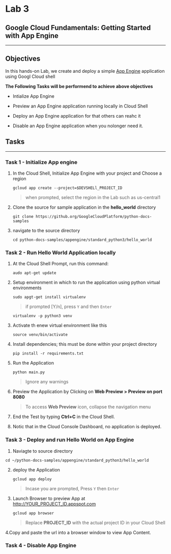# Lab 3
## Google Cloud Fundamentals: Getting Started with App Engine
***

## Objectives

In this hands-on Lab, we create and deploy a simple [App Engine](https://cloud.google.com/appengine) application using 
Googl Cloud shell

**The Following Tasks will be performend to achieve above objectives**
    
* Intialize App Engine

* Preview an App Engine application running locally in Cloud Shell

* Deploy an App Engine  application for that others can reahc it

* Disable an App Engine application  when you nolonger need it.


## Tasks 
***

### Task 1 - Initialize App engine

1. In the Cloud Shell, Initialize App Engine with your project and Choose a region

    `gcloud app create --project=$DEVSHELl_PROJECT_ID`

    
    > when prompted, select the region in the Lab such as us-central1

2. Clone the source for sample application in the **hello_world** directory

    `git clone https://github.org/GoogleCloudPlatform/python-docs-samples`

3. navigate to the source directory

    `cd python-docs-samples/appengine/standard_python3/hello_world`

### Task 2 - Run Hello World  Application locally

1. At the Cloud Shell Prompt, run this command:

    `audo apt-get update`

2. Setup environment in which to run the application using python virtual environments

    `sudo apgt-get install virtualenv`
    
    > if prompted [Y/n], press `Y` and then `Enter`

    `virtualenv -p python3 venv`
    
3. Activate th enew virtual environment like this

    `source venv/bin/activate`

4. Install dependencies; this must be done within your project directory

    `pip install -r requirements.txt`

5. Run the Application

    `python main.py`

    >Ignore any warnings 

6. Preview the Application by Clicking on **Web Preview > Preview on port 8080**

    >To access **Web Preview** icon, collapse the navigation menu

7. End the Test by typing **Ctrl+C** in the Cloud Shell.

8.  Notic that in the  Cloud Console Dashboard, no application is deployed.

### Task 3 - Deploy and run Hello World on App Engine

1. Naviagte to source directory

`cd ~/python-docs-samples/appengine/standard_python3/hello_world`

2. deploy the Application

    `gcloud app deploy`

    >Incase you are prompted, Press `Y` then `Enter`

3. Launch Browser to preview App at http://YOUR_PROJECT_ID.appspot.com 

    `gcloud app browser`

    >Replace **PROJECT_ID** with the actual project ID in your Cloud Shell

4.Copy and paste the url into a browser window to view App Content.


### Task 4 - Disable App Engine